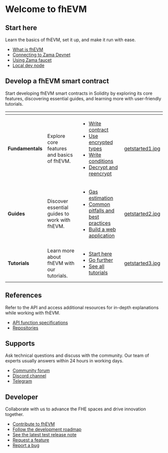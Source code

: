 # Welcome to fhEVM

## Start here

Learn the basics of fhEVM, set it up, and make it run with ease.

- [What is fhEVM](getting_started/overview.md)
- [Connecting to Zama Devnet](getting_started/connect.md)
- [Using Zama faucet](getting_started/faucet.md)
- [Local dev node](getting_started/local.md)

## Develop a fhEVM smart contract

Start developing fhEVM smart contracts in Solidity by exploring its core features, discovering essential guides, and learning more with user-friendly tutorials.

<table data-view="cards"><thead><tr><th></th><th></th><th></th><th data-hidden data-card-cover data-type="files"></th></tr></thead><tbody><tr><td><strong>Fundamentals</strong></td><td>Explore core features and basics of fhEVM.</td><td><ul><li><a href="fundamentals/write_contract/">Write contract</a></li><li><a href="fundamentals/types.md">Use encrypted types</a></li><li><a href="fundamentals/conditions.md">Write conditions</a></li><li><a href="fundamentals/decrypt.md">Decrypt and reencrypt</a></li></ul></td><td><a href=".gitbook/assets/getstarted1.jpg">getstarted1.jpg</a></td></tr><tr><td><strong>Guides</strong></td><td>Discover essential guides to work with fhEVM.</td><td><ul><li><a href="guides/gas.md">Gas estimation</a></li><li><a href="guides/pitfalls.md">Common pitfalls and best practices</a></li><li><a href="guides/webapp.md">Build a web application</a></li></ul></td><td><a href=".gitbook/assets/getstarted2.jpg">getstarted2.jpg</a></td></tr><tr><td><strong>Tutorials</strong></td><td>Learn more about fhEVM with our tutorials.</td><td><ul><li><a href="tutorials/see-all-tutorials.md#start-here">Start here</a></li><li><a href="tutorials/see-all-tutorials.md#go-further">Go further</a></li><li><a href="tutorials/see-all-tutorials.md">See all tutorials</a></li></ul></td><td><a href=".gitbook/assets/getstarted3.jpg">getstarted3.jpg</a></td></tr></tbody></table>

## References

Refer to the API and access additional resources for in-depth explanations while working with fhEVM.

- [API function specifications](references/functions.md)
- [Repositories](references/repositories.md)

## Supports

Ask technical questions and discuss with the community. Our team of experts usually answers within 24 hours in working days.

- [Community forum ](https://community.zama.ai/)
- [Discord channel](https://discord.com/invite/fhe-org)
- [Telegram](https://t.me/+Ojt5y-I7oR42MTkx)

## Developer

Collaborate with us to advance the FHE spaces and drive innovation together.

- [Contribute to fhEVM](developer/contribute.md)
- [Follow the development roadmap](developer/roadmap.md)
- [See the latest test release note](https://github.com/zama-ai/fhevm/releases)
- [Request a feature](https://github.com/zama-ai/fhevm/issues/new)
- [Report a bug](https://github.com/zama-ai/fhevm/issues/new)
